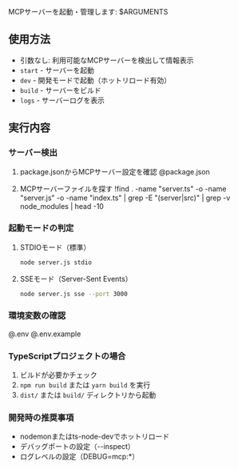 MCPサーバーを起動・管理します: $ARGUMENTS

## 使用方法

- 引数なし: 利用可能なMCPサーバーを検出して情報表示
- `start` - サーバーを起動
- `dev` - 開発モードで起動（ホットリロード有効）
- `build` - サーバーをビルド
- `logs` - サーバーログを表示

## 実行内容

### サーバー検出
1. package.jsonからMCPサーバー設定を確認
@package.json

2. MCPサーバーファイルを探す
!find . -name "server.ts" -o -name "server.js" -o -name "index.ts" | grep -E "(server|src)" | grep -v node_modules | head -10

### 起動モードの判定
1. STDIOモード（標準）
   ```bash
   node server.js stdio
   ```

2. SSEモード（Server-Sent Events）
   ```bash
   node server.js sse --port 3000
   ```

### 環境変数の確認
@.env
@.env.example

### TypeScriptプロジェクトの場合
1. ビルドが必要かチェック
2. `npm run build` または `yarn build` を実行
3. `dist/` または `build/` ディレクトリから起動

### 開発時の推奨事項
- nodemonまたはts-node-devでホットリロード
- デバッグポートの設定（--inspect）
- ログレベルの設定（DEBUG=mcp:*）